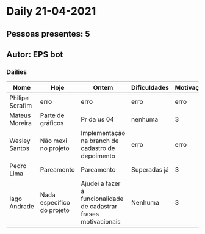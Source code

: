 # Daily 21-04-2021

## Pessoas presentes: 5

## Autor: EPS bot

### Dailies

|Nome | Hoje| Ontem| Dificuldades|Motivação|
| --- | --- | --- | --- |---|
|Philipe Serafim|erro|erro|erro|erro|
|Mateus Moreira|Parte de gráficos|Pr da us 04|nenhuma|3|
|Wesley Santos|Não mexi no projeto|Implementação na branch de cadastro de depoimento|erro|erro|
|Pedro Lima|Pareamento|Pareamento|Superadas já|3|
|Iago Andrade|Nada específico do projeto|Ajudei a fazer a funcionalidade de cadastrar frases motivacionais|Nenhuma|3|

